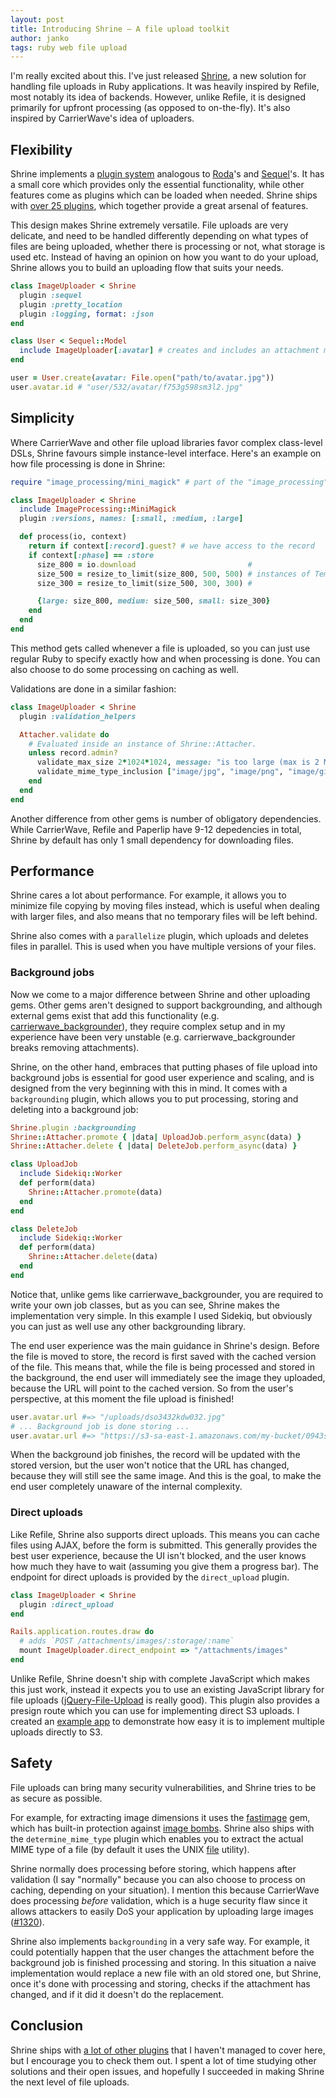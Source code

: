 ```yaml
---
layout: post
title: Introducing Shrine – A file upload toolkit
author: janko
tags: ruby web file upload
---
```


I'm really excited about this. I've just released [Shrine], a new solution for
handling file uploads in Ruby applications. It was heavily inspired by Refile,
most notably its idea of backends. However, unlike Refile, it is designed
primarily for upfront processing (as opposed to on-the-fly). It's also inspired
by CarrierWave's idea of uploaders.

## Flexibility

Shrine implements a [plugin system] analogous to [Roda]'s and [Sequel]'s. It
has a small core which provides only the essential functionality, while other
features come as plugins which can be loaded when needed. Shrine ships with
[over 25 plugins], which together provide a great arsenal of features.

This design makes Shrine extremely versatile. File uploads are very delicate,
and need to be handled differently depending on what types of files are being
uploaded, whether there is processing or not, what storage is used etc.
Instead of having an opinion on how you want to do your upload, Shrine allows
you to build an uploading flow that suits your needs.

```ruby
class ImageUploader < Shrine
  plugin :sequel
  plugin :pretty_location
  plugin :logging, format: :json
end
```
```ruby
class User < Sequel::Model
  include ImageUploader[:avatar] # creates and includes an attachment module
end
```
```ruby
user = User.create(avatar: File.open("path/to/avatar.jpg"))
user.avatar.id # "user/532/avatar/f753g598sm3l2.jpg"
```

## Simplicity

Where CarrierWave and other file upload libraries favor complex class-level
DSLs, Shrine favours simple instance-level interface. Here's an example on how
file processing is done in Shrine:

```ruby
require "image_processing/mini_magick" # part of the "image_processing" gem

class ImageUploader < Shrine
  include ImageProcessing::MiniMagick
  plugin :versions, names: [:small, :medium, :large]

  def process(io, context)
    return if context[:record].guest? # we have access to the record
    if context[:phase] == :store
      size_800 = io.download                         #
      size_500 = resize_to_limit(size_800, 500, 500) # instances of Tempfile
      size_300 = resize_to_limit(size_500, 300, 300) #

      {large: size_800, medium: size_500, small: size_300}
    end
  end
end
```

This method gets called whenever a file is uploaded, so you can just use regular
Ruby to specify exactly how and when processing is done. You can also choose
to do some processing on caching as well.

Validations are done in a similar fashion:

```ruby
class ImageUploader < Shrine
  plugin :validation_helpers

  Attacher.validate do
    # Evaluated inside an instance of Shrine::Attacher.
    unless record.admin?
      validate_max_size 2*1024*1024, message: "is too large (max is 2 MB)"
      validate_mime_type_inclusion ["image/jpg", "image/png", "image/gif"]
    end
  end
end
```

Another difference from other gems is number of obligatory dependencies.  While
CarrierWave, Refile and Paperlip have 9-12 depedencies in total, Shrine by
default has only 1 small dependency for downloading files.

## Performance

Shrine cares a lot about performance. For example, it allows you to minimize
file copying by moving files instead, which is useful when dealing with larger
files, and also means that no temporary files will be left behind.

Shrine also comes with a `parallelize` plugin, which uploads and deletes files
in parallel. This is used when you have multiple versions of your files.

### Background jobs

Now we come to a major difference between Shrine and other uploading gems.
Other gems aren't designed to support backgrounding, and although external gems
exist that add this functionality (e.g. [carrierwave_backgrounder]), they
require complex setup and in my experience have been very unstable (e.g.
carrierwave_backgrounder breaks removing attachments).

Shrine, on the other hand, embraces that putting phases of file upload into
background jobs is essential for good user experience and scaling, and is
designed from the very beginning with this in mind. It comes with a
`backgrounding` plugin, which allows you to put processing, storing and
deleting into a background job:

```ruby
Shrine.plugin :backgrounding
Shrine::Attacher.promote { |data| UploadJob.perform_async(data) }
Shrine::Attacher.delete { |data| DeleteJob.perform_async(data) }
```
```ruby
class UploadJob
  include Sidekiq::Worker
  def perform(data)
    Shrine::Attacher.promote(data)
  end
end
```
```ruby
class DeleteJob
  include Sidekiq::Worker
  def perform(data)
    Shrine::Attacher.delete(data)
  end
end
```

Notice that, unlike gems like carrierwave_backgrounder, you are required to
write your own job classes, but as you can see, Shrine makes the implementation
very simple. In this example I used Sidekiq, but obviously you can just as well
use any other backgrounding library.

The end user experience was the main guidance in Shrine's design. Before the
file is moved to store, the record is first saved with the cached version of
the file. This means that, while the file is being processed and stored in the
background, the end user will immediately see the image they uploaded, because
the URL will point to the cached version. So from the user's perspective, at
this moment the file upload is finished!

```ruby
user.avatar.url #=> "/uploads/dso3432kdw032.jpg"
# ... Background job is done storing ...
user.avatar.url #=> "https://s3-sa-east-1.amazonaws.com/my-bucket/0943sf8gfk13.jpg"
```

When the background job finishes, the record will be updated with the stored
version, but the user won't notice that the URL has changed, because they
will still see the same image. And this is the goal, to make the end user
completely unaware of the internal complexity.

### Direct uploads

Like Refile, Shrine also supports direct uploads. This means you can cache
files using AJAX, before the form is submitted. This generally provides the best
user experience, because the UI isn't blocked, and the user knows how much
they have to wait (assuming you give them a progress bar). The endpoint for
direct uploads is provided by the `direct_upload` plugin.

```ruby
class ImageUploader < Shrine
  plugin :direct_upload
end
```
```ruby
Rails.application.routes.draw do
  # adds `POST /attachments/images/:storage/:name`
  mount ImageUploader.direct_endpoint => "/attachments/images"
end
```

Unlike Refile, Shrine doesn't ship with complete JavaScript which makes this
just work, instead it expects you to use an existing JavaScript library for
file uploads ([jQuery-File-Upload] is really good). This plugin also provides a
presign route which you can use for implementing direct S3 uploads. I created
an [example app] to demonstrate how easy it is to implement multiple uploads
directly to S3.

## Safety

File uploads can bring many security vulnerabilities, and Shrine tries to be as
secure as possible.

For example, for extracting image dimensions it uses the [fastimage] gem, which
has built-in protection against [image bombs]. Shrine also ships with the
`determine_mime_type` plugin which enables you to extract the actual MIME type
of a file (by default it uses the UNIX [file] utility).

Shrine normally does processing before storing, which happens after validation
(I say "normally" because you can also choose to process on caching, depending
on your situation). I mention this because CarrierWave does processing *before*
validation, which is a huge security flaw since it allows attackers to easily
DoS your application by uploading large images ([#1320]).

Shrine also implements `backgrounding` in a very safe way. For example, it
could potentially happen that the user changes the attachment before the
background job is finished processing and storing. In this situation a naive
implementation would replace a new file with an old stored one, but Shrine,
once it's done with processing and storing, checks if the attachment has
changed, and if it did it doesn't do the replacement.

## Conclusion

Shrine ships with [a lot of other plugins] that I haven't managed to cover here,
but I encourage you to check them out. I spent a lot of time studying other
solutions and their open issues, and hopefully I succeeded in making Shrine the
next level of file uploads.

[Shrine]: https://github.com/janko-m/shrine
[plugin system]: http://twin.github.io/the-plugin-system-of-sequel-and-roda/
[Roda]: https://github.com/jeremyevans/roda
[Sequel]: https://github.com/jeremyevans/sequel
[over 25 plugins]: http://shrinerb.com#plugins
[a lot of other plugins]: http://shrinerb.com#plugins
[carrierwave_backgrounder]: https://github.com/lardawge/carrierwave_backgrounder
[jQuery-File-Upload]: https://github.com/blueimp/jQuery-File-Upload
[example app]: https://github.com/janko-m/shrine-example
[fastimage]: https://github.com/sdsykes/fastimage
[image bombs]: https://www.bamsoftware.com/hacks/deflate.html
[#1320]: https://github.com/carrierwaveuploader/carrierwave/issues/1320
[file]: http://linux.die.net/man/1/file

